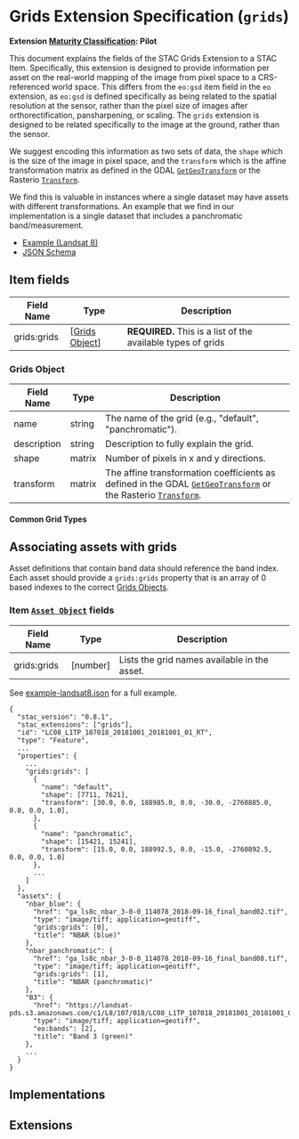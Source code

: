 # Grids Extension Specification (`grids`)

**Extension [Maturity Classification](../README.md#extension-maturity): Pilot**

This document explains the fields of the STAC Grids Extension to a STAC Item. Specifically, this extension is designed to provide information per asset on the real-world mapping of the image from pixel space to a CRS-referenced world space. This differs from the `eo:gsd` item field in the `eo` extension, as `eo:gsd` is defined specifically as being related to the spatial resolution at the sensor, rather than the pixel size of images after orthorectification, pansharpening, or scaling. The `grids` extension is designed to be related specifically to the image at the ground, rather than the sensor. 

We suggest encoding this information as two sets of data, the `shape` which is the size of the image in pixel space, and the `transform` which is the affine transformation matrix as defined in the GDAL [`GetGeoTransform`](https://gdal.org/api/gdaldataset_cpp.html#_CPPv4N11GDALDataset15GetGeoTransformEPd) or the Rasterio [`Transform`](https://rasterio.readthedocs.io/en/stable/api/rasterio.io.html#rasterio.io.BufferedDatasetWriter.transform). 

We find this is valuable in instances where a single dataset may have assets with different transformations. An example that we find in our implementation is a single dataset that includes a panchromatic band/measurement. 

- [Example (Landsat 8)](examples/example-landsat8.json)
- [JSON Schema](json-schema/schema.json)

## Item fields

| Field Name       | Type                     | Description |
| ---------------- | ------------------------ | ----------- |
| grids:grids      | [[Grids Object](#grids-object)]| **REQUIRED.** This is a list of the available types of grids  |


### Grids Object

| Field Name          | Type   | Description                                                  |
| ------------------- | ------ | ------------------------------------------------------------ |
| name                | string | The name of the grid (e.g., "default", "panchromatic"). |
| description         | string | Description to fully explain the grid. |
| shape                 | matrix | Number of pixels in x and y directions. |
| transform            | matrix | The affine transformation coefficients as defined in the GDAL [`GetGeoTransform`](https://gdal.org/api/gdaldataset_cpp.html#_CPPv4N11GDALDataset15GetGeoTransformEPd) or the Rasterio [`Transform`](https://rasterio.readthedocs.io/en/stable/api/rasterio.io.html#rasterio.io.BufferedDatasetWriter.transform).   |


#### Common Grid Types


## Associating assets with grids

Asset definitions that contain band data should reference the band index. Each asset should provide a `grids:grids` property that is an array of 0 based indexes to the correct [Grids Objects](#grids-object).

### Item [`Asset Object`](../../item-spec/item-spec.md#asset-object) fields
| Field Name | Type     | Description                                  |
| ---------- | -------- | -------------------------------------------- |
| grids:grids   | [number] | Lists the grid names available in the asset. |

See [example-landsat8.json](examples/example-landsat8.json) for a full example.
```
{
  "stac_version": "0.8.1",
  "stac_extensions": ["grids"],
  "id": "LC08_L1TP_107018_20181001_20181001_01_RT",
  "type": "Feature",
  ...
  "properties": {
    ...
    "grids:grids": [
      {
        "name": "default",
        "shape": [7711, 7621],
        "transform": [30.0, 0.0, 188985.0, 0.0, -30.0, -2760885.0, 0.0, 0.0, 1.0],
      },
      {
        "name": "panchromatic",
        "shape": [15421, 15241],
        "transform": [15.0, 0.0, 188992.5, 0.0, -15.0, -2760892.5, 0.0, 0.0, 1.0]
      },
      ...
    ]
  },
  "assets": {
    "nbar_blue": {
      "href": "ga_ls8c_nbar_3-0-0_114078_2018-09-16_final_band02.tif",
      "type": "image/tiff; application=geotiff",
      "grids:grids": [0],
      "title": "NBAR (blue)"
    },
    "nbar_panchromatic": {
      "href": "ga_ls8c_nbar_3-0-0_114078_2018-09-16_final_band08.tif",
      "type": "image/tiff; application=geotiff",
      "grids:grids": [1],
      "title": "NBAR (panchromatic)"
    },
    "B3": {
      "href": "https://landsat-pds.s3.amazonaws.com/c1/L8/107/018/LC08_L1TP_107018_20181001_20181001_01_RT/LC08_L1TP_107018_20181001_20181001_01_RT_B3.TIF",
      "type": "image/tiff; application=geotiff",
      "eo:bands": [2],
      "title": "Band 3 (green)"
    },
    ...
  }
}
```


## Implementations


## Extensions